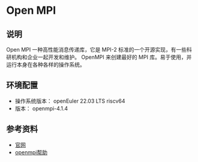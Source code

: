 # Open MPI

## 说明

Open MPI 一种高性能消息传递库，它是 MPI-2 标准的一个开源实现，有一些科研机构和企业一起开发和维护。 OpenMPI 来创建最好的 MPI 库。易于使用，并运行本身在各种各样的操作系统。

## 环境配置

- 操作系统版本： openEuler 22.03 LTS riscv64
- 版本： openmpi-4.1.4

## 参考资料

- [官网](https://www.open-mpi.org)
- [openmpi帮助](https://www.open-mpi.org/community/help/)
